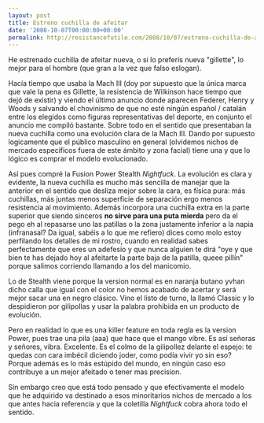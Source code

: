 ```yaml
---
layout: post
title: Estreno cuchilla de afeitar
date: '2008-10-07T00:00:00+00:00'
permalink: http://resistancefutile.com/2008/10/07/estreno-cuchilla-de-afeitar/
---
```

He estrenado cuchilla de afeitar nueva, o si lo preferís nueva "gillette", lo mejor para el hombre (que gran a la vez que falso eslogan). 

Hacía tiempo que usaba la Mach III (doy por supuesto que la única marca que vale la pena es Gillette, la resistencia  de Wilkinson hace tiempo que dejó de existir) y viendo el último anuncio donde aparecen Federer, Henry y Woods y salvando el chovinismo de que no esté ningún español / catalán entre los elegidos como figuras representativas del deporte, en conjunto el anuncio me compiló bastante. Sobre todo en el sentido que presentaban la nueva cuchilla como una evolución clara de la Mach III. Dando por supuesto logicamente que el público masculino en general (olvidemos nichos de mercado especificos fuera de este ámbito y zona facial) tiene una y que lo lógico es comprar el modelo evolucionado.

Así pues compré la Fusion Power Stealth <em>Nightfuck</em>. La evolución es clara y evidente, la nueva cuchilla es mucho más sencilla de manejar que la anterior en el sentido que desliza mejor sobre la cara, es física pura: más cuchillas, más juntas menos superficie de separación ergo menos resistencia al movimiento. Además incorpora una cuchilla extra en la parte superior que siendo sinceros <strong> no sirve para una puta mierda </strong> pero da el pego eh al repasarse uno las patillas o la zona justamente inferior a la napia (infranasal? Da igual, sabéis a lo que me refiero) dices como molo estoy perfilando los detalles de mi rostro, cuando en realidad sabes perfectamente que eres un adefesio y que nunca alguien te dirá "oye y que bien te has dejado hoy al afeitarte la parte baja de la patilla, queee pillín" porque salimos corriendo llamando a los del manicomio. 

Lo de Stealth viene porque la version normal es en naranja butano yvhan dicho calla que igual con el color no hemos acabado de acertar y será mejor sacar una en negro clásico. Vino el listo de turno, la llamó Classic y lo despidieron por gilipollas y usar la palabra prohibida en un producto de evolución.

Pero en realidad lo que es una killer feature en toda regla es la version Power, pues trae una pila (aaa) que hace que el mango vibre. Es así señoras y señores, vibra. Excelente. Es  el colmo de la gilipollez delante el espejo: te quedas con cara imbécil diciendo joder, como podía vivir yo sin eso? Porque además es lo más estúpido del mundo, en ningún caso eso contribuye a un mejor afeitado o tener mas precision.

Sin embargo creo que está todo pensado y que efectivamente el modelo que he adquirido va destinado a esos minoritarios nichos de mercado a los que antes hacia referencia y que la coletilla <em>Nightfuck</em> cobra ahora todo el sentido. 
